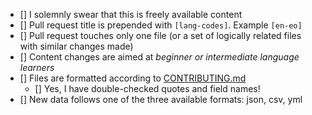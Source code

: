 - [] I solemnly swear that this is freely available content
- [] Pull request title is prepended with `[lang-codes]`. Example `[en-eo]`
- [] Pull request touches only one file (or a set of logically related files with similar changes made)
- [] Content changes are aimed at *beginner or intermediate language learners*
- [] Files are formatted according to [CONTRIBUTING.md](contributing.md)
  - [] Yes, I have double-checked quotes and field names!
- []	New data follows one of the three available formats: json, csv, yml
